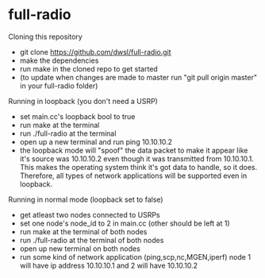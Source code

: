 # full-radio

Cloning this repository
  - git clone https://github.com/dwsl/full-radio.git
  - make the dependencies
  - run make in the cloned repo to get started
  - (to update when changes are made to master run "git pull origin master" in your full-radio folder)

Running in loopback (you don't need a USRP)
  - set main.cc's loopback bool to true
  - run make at the terminal
  - run ./full-radio at the terminal
  - open up a new terminal and run ping 10.10.10.2
  - the loopback mode will "spoof" the data packet to make it appear like it's source was 10.10.10.2 even though it was transmitted from 10.10.10.1. This makes the operating system think it's got data to handle, so it does. Therefore, all types of network applications will be supported even in loopback.
  
Running in normal mode (loopback set to false)
  - get atleast two nodes connected to USRPs
  - set one node's node_id to 2 in main.cc (other should be left at 1)
  - run make at the terminal of both nodes
  - run ./full-radio at the terminal of both nodes
  - open up new terminal on both nodes
  - run some kind of network application (ping,scp,nc,MGEN,iperf) node 1 will have ip address 10.10.10.1 and 2 will have 10.10.10.2
  
  
